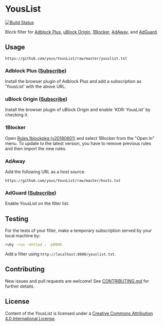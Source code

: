 # YousList

[![Build Status](https://travis-ci.org/yous/YousList.svg?branch=master)](https://travis-ci.org/yous/YousList)

Block filter for [Adblock Plus][], [uBlock Origin][], [1Blocker][], [AdAway][],
and [AdGuard][].

[Adblock Plus]: https://adblockplus.org/
[uBlock Origin]: https://github.com/gorhill/uBlock
[1Blocker]: http://1blocker.com/
[AdAway]: https://github.com/Free-Software-for-Android/AdAway
[AdGuard]: https://adguard.com/

## Usage

```
https://github.com/yous/YousList/raw/master/youslist.txt
```

### Adblock Plus ([Subscribe](https://subscribe.adblockplus.org/?location=https://github.com/yous/YousList/raw/master/youslist.txt&title=YousList))

Install the browser plugin of Adblock Plus and add a subscription as 'YousList' with the above URL.

### uBlock Origin ([Subscribe](https://subscribe.adblockplus.org/?location=https://github.com/yous/YousList/raw/master/youslist.txt&title=YousList))

Install the browser plugin of uBlock Origin and enable 'KOR: YousList' by checking it.

### 1Blocker

Open [Rules.1blockpkg (v20180601)](https://cdn.rawgit.com/yous/YousList/v20180601/Rules.1blockpkg)
and select 1Blocker from the "Open In" menu. To update to the latest version,
you have to remove previous rules and then import the new rules.

### AdAway

Add the following URL as a host source.

```
https://github.com/yous/YousList/raw/master/hosts.txt
```

### AdGuard ([Subscribe](https://subscribe.adblockplus.org/?location=https://github.com/yous/YousList/raw/master/youslist.txt&title=YousList))

Enable YousList on the filter list.

## Testing

For the tests of your filter, make a temporary subscription served by your local machine by:

``` sh
ruby -run -ehttpd . -p8000
```

Add a filter using `http://localhost:8000/youslist.txt`.

## Contributing

New issues and pull requests are welcome! See [CONTRIBUTING.md](CONTRIBUTING.md) for further details.

## License

Content of the YousList is licensed under a [Creative Commons Attribution 4.0 International License](http://creativecommons.org/licenses/by/4.0/).
